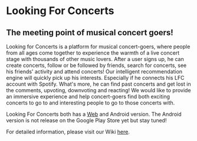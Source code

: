 # Looking For Concerts
## The meeting point of musical concert goers!

Looking for Concerts is a platform for musical concert-goers, where people from all ages come together to experience the warmth of a live concert stage with thousands of other music lovers. After a user signs up, he can create concerts, follow or be followed by friends, search for concerts, see his friends' activity and attend concerts! Our intelligent recommendation engine will quickly pick up his interests. Especially if he connects his LFC account with Spotify. What's more, he can find past concerts and get lost in the comments, upvoting, downvoting and reacting! We would like to provide an immersive experience and help concert-goers find both exciting concerts to go to and interesting people to go to those concerts with.

Looking For Concerts both has a [Web](http://34.210.127.92:8000/home) and Android version. The Android version is not release on the Google Play Store yet but stay tuned! 

For detailed information, please visit our Wiki [here](https://github.com/bounswe/bounswe2017group2/wiki).
